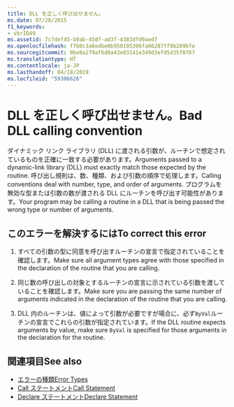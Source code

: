 ```yaml
---
title: DLL を正しく呼び出せません。
ms.date: 07/20/2015
f1_keywords:
- vbrID49
ms.assetid: 7c7def45-b0ab-450f-ad3f-4383dfd9aed7
ms.openlocfilehash: f7b0c3a6edbe0b950195306fa66287ff9b209bfe
ms.sourcegitcommit: 0be8a279af6d8a43e03141e349d3efd5d35f8767
ms.translationtype: HT
ms.contentlocale: ja-JP
ms.lasthandoff: 04/18/2019
ms.locfileid: "59306626"
---
```

# <a name="bad-dll-calling-convention"></a><span data-ttu-id="69875-102">DLL を正しく呼び出せません。</span><span class="sxs-lookup"><span data-stu-id="69875-102">Bad DLL calling convention</span></span>
<span data-ttu-id="69875-103">ダイナミック リンク ライブラリ (DLL) に渡される引数が、ルーチンで想定されているものを正確に一致する必要があります。</span><span class="sxs-lookup"><span data-stu-id="69875-103">Arguments passed to a dynamic-link library (DLL) must exactly match those expected by the routine.</span></span> <span data-ttu-id="69875-104">呼び出し規則は、数、種類、および引数の順序で処理します。</span><span class="sxs-lookup"><span data-stu-id="69875-104">Calling conventions deal with number, type, and order of arguments.</span></span> <span data-ttu-id="69875-105">プログラムを無効な型または引数の数が渡される DLL にルーチンを呼び出す可能性があります。</span><span class="sxs-lookup"><span data-stu-id="69875-105">Your program may be calling a routine in a DLL that is being passed the wrong type or number of arguments.</span></span>  
  
## <a name="to-correct-this-error"></a><span data-ttu-id="69875-106">このエラーを解決するには</span><span class="sxs-lookup"><span data-stu-id="69875-106">To correct this error</span></span>  
  
1. <span data-ttu-id="69875-107">すべての引数の型に同意を呼び出すルーチンの宣言で指定されていることを確認します。</span><span class="sxs-lookup"><span data-stu-id="69875-107">Make sure all argument types agree with those specified in the declaration of the routine that you are calling.</span></span>  
  
2. <span data-ttu-id="69875-108">同じ数の呼び出しの対象とするルーチンの宣言に示されている引数を渡していることを確認します。</span><span class="sxs-lookup"><span data-stu-id="69875-108">Make sure you are passing the same number of arguments indicated in the declaration of the routine that you are calling.</span></span>  
  
3. <span data-ttu-id="69875-109">DLL 内のルーチンは、値によって引数が必要ですが場合に、必ず`ByVal`ルーチンの宣言でこれらの引数が指定されています。</span><span class="sxs-lookup"><span data-stu-id="69875-109">If the DLL routine expects arguments by value, make sure `ByVal` is specified for those arguments in the declaration for the routine.</span></span>  
  
## <a name="see-also"></a><span data-ttu-id="69875-110">関連項目</span><span class="sxs-lookup"><span data-stu-id="69875-110">See also</span></span>

- [<span data-ttu-id="69875-111">エラーの種類</span><span class="sxs-lookup"><span data-stu-id="69875-111">Error Types</span></span>](../../../visual-basic/programming-guide/language-features/error-types.md)
- [<span data-ttu-id="69875-112">Call ステートメント</span><span class="sxs-lookup"><span data-stu-id="69875-112">Call Statement</span></span>](../../../visual-basic/language-reference/statements/call-statement.md)
- [<span data-ttu-id="69875-113">Declare ステートメント</span><span class="sxs-lookup"><span data-stu-id="69875-113">Declare Statement</span></span>](../../../visual-basic/language-reference/statements/declare-statement.md)
